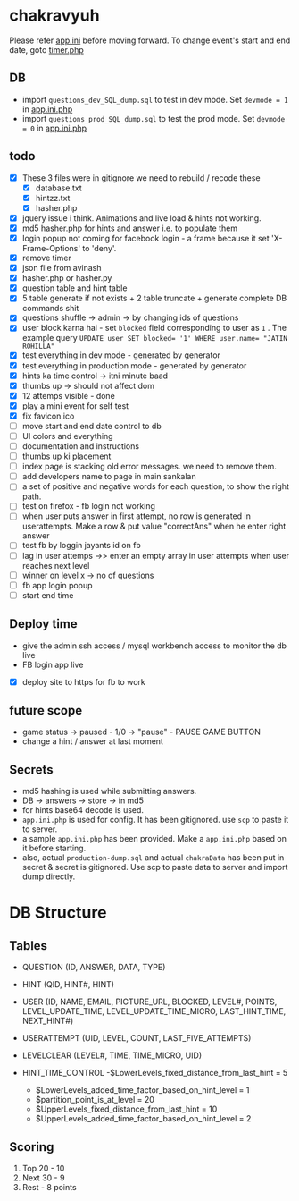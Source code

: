 # chakravyuh

Please refer [app.ini](./app.ini.php) before moving forward.
To change event's start and end date, goto [timer.php](./timer.php)

## DB

- import `questions_dev_SQL_dump.sql` to test in dev mode. Set `devmode = 1` in [app.ini.php](./app.ini.php)
- import `questions_prod_SQL_dump.sql` to test the prod mode. Set `devmode = 0` in [app.ini.php](./app.ini.php)

## todo

- [x] These 3 files were in gitignore we need to rebuild / recode these
  - [x] database.txt
  - [x] hintzz.txt
  - [x] hasher.php
- [x] jquery issue i think. Animations and live load & hints not working.
- [x] md5 hasher.php for hints and answer i.e. to populate them
- [x] login popup not coming for facebook login - a frame because it set 'X-Frame-Options' to 'deny'.
- [x] remove timer
- [x] json file from avinash
- [x] hasher.php or hasher.py
- [x] question table and hint table
- [x] 5 table generate if not exists + 2 table truncate + generate complete DB commands shit
- [x] questions shuffle -> admin -> by changing ids of questions
- [x] user block karna hai - set `blocked` field corresponding to user as `1` . The example query `UPDATE user SET blocked= '1' WHERE user.name= "JATIN ROHILLA"`
- [x] test everything in dev mode - generated by generator
- [x] test everything in production mode - generated by generator
- [x] hints ka time control -> itni minute baad
- [x] thumbs up -> should not affect dom
- [x] 12 attemps visible - done
- [x] play a mini event for self test
- [x] fix favicon.ico
- [ ] move start and end date control to db
- [ ] UI colors and everything
- [ ] documentation and instructions
- [ ] thumbs up ki placement
- [ ] index page is stacking old error messages. we need to remove them.
- [ ] add developers name to page in main sankalan
- [ ] a set of positive and negative words for each question, to show the right path.
- [ ] test on firefox - fb login not working
- [ ] when user puts answer in first attempt, no row is generated in userattempts. Make a row & put value "correctAns" when he enter right answer
- [ ] test fb by loggin jayants id on fb
- [ ] lag in user attemps ->> enter an empty array in user attempts when user reaches next level
- [ ] winner on level x -> no of questions
- [ ] fb app login popup
- [ ] start end time
 
## Deploy time

- give the admin ssh access / mysql workbench access to monitor the db live
- FB login app live
- [x] deploy site to https for fb to work

## future scope

- game status -> paused - 1/0 -> "pause" - PAUSE GAME BUTTON
- change a hint / answer at last moment

## Secrets

- md5 hashing is used while submitting answers.
- DB -> answers -> store -> in md5
- for hints base64 decode is used.
- `app.ini.php` is used for config. It has been gitignored. use `scp` to paste it to server.
- a sample `app.ini.php` has been provided. Make a `app.ini.php` based on it before starting.
- also, actual `production-dump.sql` and actual `chakraData` has been put in secret & secret is gitignored. Use scp to paste data to server and import dump directly.

# DB Structure

## Tables

- QUESTION (ID, ANSWER, DATA, TYPE)

- HINT (QID, HINT#, HINT)

- USER (ID, NAME, EMAIL, PICTURE_URL, BLOCKED, LEVEL#, POINTS, LEVEL_UPDATE_TIME, LEVEL_UPDATE_TIME_MICRO, LAST_HINT_TIME, NEXT_HINT#)

- USERATTEMPT (UID, LEVEL, COUNT, LAST_FIVE_ATTEMPTS)

- LEVELCLEAR (LEVEL#, TIME, TIME_MICRO, UID)

- HINT_TIME_CONTROL
  -$LowerLevels_fixed_distance_from_last_hint = 5
  - $LowerLevels_added_time_factor_based_on_hint_level = 1
  - $partition_point_is_at_level = 20
  - $UpperLevels_fixed_distance_from_last_hint = 10
  - $UpperLevels_added_time_factor_based_on_hint_level = 2


## Scoring

1. Top 20 - 10
2. Next 30 - 9
3. Rest - 8 points
